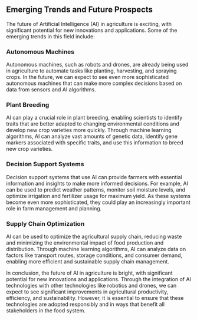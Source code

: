 
Emerging Trends and Future Prospects
------------------------------------

The future of Artificial Intelligence (AI) in agriculture is exciting, with significant potential for new innovations and applications. Some of the emerging trends in this field include:

### Autonomous Machines

Autonomous machines, such as robots and drones, are already being used in agriculture to automate tasks like planting, harvesting, and spraying crops. In the future, we can expect to see even more sophisticated autonomous machines that can make more complex decisions based on data from sensors and AI algorithms.

### Plant Breeding

AI can play a crucial role in plant breeding, enabling scientists to identify traits that are better adapted to changing environmental conditions and develop new crop varieties more quickly. Through machine learning algorithms, AI can analyze vast amounts of genetic data, identify gene markers associated with specific traits, and use this information to breed new crop varieties.

### Decision Support Systems

Decision support systems that use AI can provide farmers with essential information and insights to make more informed decisions. For example, AI can be used to predict weather patterns, monitor soil moisture levels, and optimize irrigation and fertilizer usage for maximum yield. As these systems become even more sophisticated, they could play an increasingly important role in farm management and planning.

### Supply Chain Optimization

AI can be used to optimize the agricultural supply chain, reducing waste and minimizing the environmental impact of food production and distribution. Through machine learning algorithms, AI can analyze data on factors like transport routes, storage conditions, and consumer demand, enabling more efficient and sustainable supply chain management.

In conclusion, the future of AI in agriculture is bright, with significant potential for new innovations and applications. Through the integration of AI technologies with other technologies like robotics and drones, we can expect to see significant improvements in agricultural productivity, efficiency, and sustainability. However, it is essential to ensure that these technologies are adopted responsibly and in ways that benefit all stakeholders in the food system.
